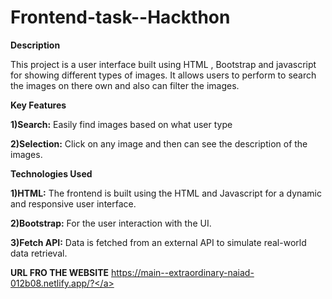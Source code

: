 # Frontend-task--Hackthon


**Description**

This project is a user interface built using HTML , Bootstrap and javascript for showing different types of images. It allows users to perform to search the images on there own and also can filter the images.

**Key Features**

**1)Search:** Easily find images based on what user type

**2)Selection:** Click on any image and then can see the description of the images.


**Technologies Used**

**1)HTML:** The frontend is built using the HTML and Javascript  for a dynamic and responsive user interface.

**2)Bootstrap:** For the user interaction with the UI.

**3)Fetch API:** Data is fetched from an external API to simulate real-world data retrieval.

**URL FRO THE WEBSITE**
<a>https://main--extraordinary-naiad-012b08.netlify.app/?</a>
 
